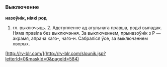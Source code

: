 ### Выключенне
**назоўнік, ніякі род**

1. гл. выключыць. 2. Адступленне ад агульнага правша, рэдкі выпадак. Няма правіла без выключэння. За выключеннем, прыназоўнік з Р — акрамя, апрача каго-, чаго-н. Сабраліся ўсе, за выключэннем хворых.

<a rel="author">[http://rv-blr.com/](http://rv-blr.com/slounik.jsp?letterId=0&maskId=0&pageId=584)</a>
